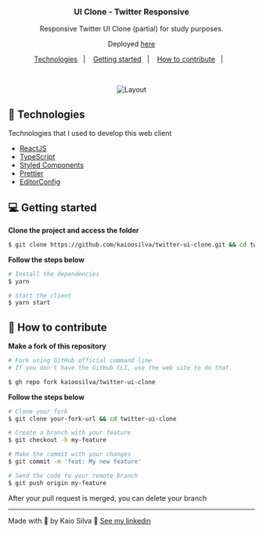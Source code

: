 <h3 align="center">
  UI Clone - Twitter Responsive
</h3>

<p align="center">Responsive Twitter UI Clone (partial) for study purposes.</p>
<p align="center">Deployed <a href="https://twitter-clone-kaio.netlify.app/">here</a> </p>

<p align="center">
  <a href="#-technologies">Technologies</a>&nbsp;&nbsp;&nbsp;|&nbsp;&nbsp;&nbsp;
  <a href="#-getting-started">Getting started</a>&nbsp;&nbsp;&nbsp;|&nbsp;&nbsp;&nbsp;
  <a href="#-how-to-contribute">How to contribute</a>&nbsp;&nbsp;&nbsp;|&nbsp;&nbsp;&nbsp;
</p>

</br>

<p align="center">

  <img alt="Layout" src="https://res.cloudinary.com/kaioosilva/image/upload/v1612868164/twitter-clone.png">
  
</p>

## 🚀 Technologies

Technologies that I used to develop this web client

- [ReactJS](https://reactjs.org/)
- [TypeScript](https://www.typescriptlang.org/)
- [Styled Components](https://styled-components.com/)
- [Prettier](https://prettier.io/)
- [EditorConfig](https://editorconfig.org/)

## 💻 Getting started

**Clone the project and access the folder**

```bash
$ git clone https://github.com/kaioosilva/twitter-ui-clone.git && cd twitter-ui-clone
```

**Follow the steps below**

```bash
# Install the dependencies
$ yarn

# Start the client
$ yarn start
```

## 🤔 How to contribute

**Make a fork of this repository**

```bash
# Fork using GitHub official command line
# If you don't have the GitHub CLI, use the web site to do that.

$ gh repo fork kaioosilva/twitter-ui-clone
```

**Follow the steps below**

```bash
# Clone your fork
$ git clone your-fork-url && cd twitter-ui-clone

# Create a branch with your feature
$ git checkout -b my-feature

# Make the commit with your changes
$ git commit -m 'feat: My new feature'

# Send the code to your remote branch
$ git push origin my-feature
```

After your pull request is merged, you can delete your branch

---

Made with 💜 by Kaio Silva 👋 [See my linkedin](https://www.linkedin.com/in/kaio-oliveira-silva-54275b57/)
